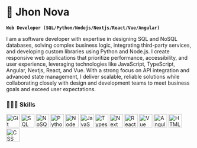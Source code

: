 # 🚀 Jhon Nova

**`Web Developer (SQL/Python/Nodejs/Nextjs/React/Vue/Angular)`**

<p align="left">
I am a software developer with expertise in designing SQL and NoSQL databases, solving complex business logic, integrating third-party services, and developing custom libraries using Python and Node.js. I create responsive web applications that prioritize performance, accessibility, and user experience, leveraging technologies like JavaScript, TypeScript, Angular, Nextjs, React, and Vue. With a strong focus on API integration and advanced state management, I deliver scalable, reliable solutions while collaborating closely with design and development teams to meet business goals and exceed user expectations.
</p>

### 👨🏻‍💻 Skills

<p align="left">
	<img src="https://github.com/jhonnovax/jhonnovax/blob/main/assets/git-icon.svg" width="36" height="36" alt="Git" />
	<img src="https://github.com/jhonnovax/jhonnovax/blob/main/assets/sql-icon.svg" width="36" height="36" alt="SQL" />
	<img src="https://github.com/jhonnovax/jhonnovax/blob/main/assets/nosql-icon.svg" width="36" height="36" alt="NoSQL" />
	<img src="https://github.com/jhonnovax/jhonnovax/blob/main/assets/python-icon.svg" width="36" height="36" alt="Python" />
	<img src="https://github.com/jhonnovax/jhonnovax/blob/main/assets/node-icon.svg" width="36" height="36" alt="Node" />
	<img src="https://github.com/jhonnovax/jhonnovax/blob/main/assets/javascript-icon.svg" width="36" height="36" alt="JavaScript" />
	<img src="https://github.com/jhonnovax/jhonnovax/blob/main/assets/typescript-icon.svg" width="36" height="36" alt="Typescript" />
	<img src="https://github.com/jhonnovax/jhonnovax/blob/main/assets/nextjs-icon.svg" width="36" height="36" alt="Next" />
	<img src="https://github.com/jhonnovax/jhonnovax/blob/main/assets/react-icon.svg" width="36" height="36" alt="React" />
	<img src="https://github.com/jhonnovax/jhonnovax/blob/main/assets/vue-icon.svg" width="36" height="36" alt="Vue" />
	<img src="https://github.com/jhonnovax/jhonnovax/blob/main/assets/angular-icon.svg" width="36" height="36" alt="Angular" />
	<img src="https://github.com/jhonnovax/jhonnovax/blob/main/assets/html-icon.svg" width="36" height="36" alt="HTML" />
	<img src="https://github.com/jhonnovax/jhonnovax/blob/main/assets/css-icon.svg" width="36" height="36" alt="CSS" />
</p>
